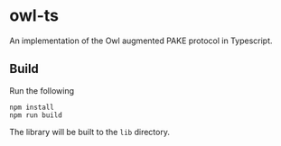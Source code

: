 # owl-ts
An implementation of the Owl augmented PAKE protocol in Typescript. 

## Build
Run the following
```
npm install
npm run build
```
The library will be built to the `lib` directory. 